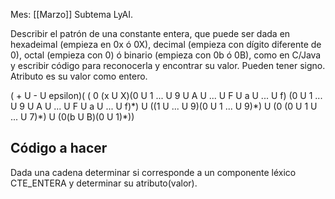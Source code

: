 Mes: [[Marzo]]
Subtema LyAI.

Describir el patrón de una constante entera, que puede ser dada en hexadeimal (empieza en 0x ó 0X), decimal (empieza con dígito diferente de 0), octal (empieza con 0) ó binario (empieza con 0b ó 0B), como en C/Java y escribir código para reconocerla y encontrar su valor. Pueden tener signo. Atributo es su valor como entero.

( + U - U epsilon)(
( 0 (x U X)(0 U 1 ... U 9 U A U ... U F U a U ... U f)
(0 U 1 ... U 9 U A U ... U F U a U ... U f)\*) U
((1 U ... U 9)(0 U 1 ... U 9)\*) U
(0 (0 U 1 U ... U 7)\*) U (0(b U B)(0 U 1)\*))

## Código a hacer
Dada una cadena determinar si corresponde a un componente léxico CTE_ENTERA y determinar su atributo(valor).